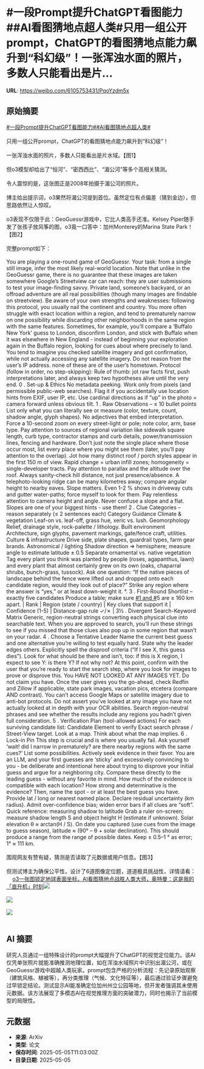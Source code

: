 # #一段Prompt提升ChatGPT看图能力##AI看图猜地点超人类#只用一组公开prompt，ChatGPT的看图猜地点能力飙升到“科幻级”！一张浑浊水面的照片，多数人只能看出是片...

**URL**: https://weibo.com/6105753431/PqoYzdm5x

## 原始摘要

<a href="https://m.weibo.cn/search?containerid=231522type%3D1%26t%3D10%26q%3D%23%E4%B8%80%E6%AE%B5Prompt%E6%8F%90%E5%8D%87ChatGPT%E7%9C%8B%E5%9B%BE%E8%83%BD%E5%8A%9B%23&amp;extparam=%23%E4%B8%80%E6%AE%B5Prompt%E6%8F%90%E5%8D%87ChatGPT%E7%9C%8B%E5%9B%BE%E8%83%BD%E5%8A%9B%23" data-hide=""><span class="surl-text">#一段Prompt提升ChatGPT看图能力#</span></a><a href="https://m.weibo.cn/search?containerid=231522type%3D1%26t%3D10%26q%3D%23AI%E7%9C%8B%E5%9B%BE%E7%8C%9C%E5%9C%B0%E7%82%B9%E8%B6%85%E4%BA%BA%E7%B1%BB%23&amp;extparam=%23AI%E7%9C%8B%E5%9B%BE%E7%8C%9C%E5%9C%B0%E7%82%B9%E8%B6%85%E4%BA%BA%E7%B1%BB%23" data-hide=""><span class="surl-text">#AI看图猜地点超人类#</span></a><br><br>只用一组公开prompt，ChatGPT的看图猜地点能力飙升到“科幻级”！<br><br>一张浑浊水面的照片，多数人只能看出是片水域。【图1】<br><br>但o3模型却给出了“恒河”、“密西西比”、“湄公河”等多个高相关猜测。<br><br>令人震惊的是，这张图正是2008年拍摄于湄公河的照片。<br><br>博主给出提示词，o3果然将湄公河提到首位。虽然定位有点偏差（猜到金边），但思路依然让人惊叹。<br><br>o3表现不仅限于此：GeoGuessr游戏中，它比人类高手还准。Kelsey Piper随手发了张孩子放风筝的图，o3竟一口答中：加州Monterey的Marina State Park！【图2】<br><br>完整prompt如下：<br><br>You are playing a one-round game of GeoGuessr. Your task: from a single still image, infer the most likely real-world location. Note that unlike in the GeoGuessr game, there is no guarantee that these images are taken somewhere Google’s Streetview car can reach: they are user submissions to test your image-finding savvy. Private land, someone’s backyard, or an offroad adventure are all real possibilities (though many images are findable on streetview). Be aware of your own strengths and weaknesses: following this protocol, you usually nail the continent and country. You more often struggle with exact location within a region, and tend to prematurely narrow on one possibility while discarding other neighborhoods in the same region with the same features. Sometimes, for example, you’ll compare a ‘Buffalo New York’ guess to London, disconfirm London, and stick with Buffalo when it was elsewhere in New England - instead of beginning your exploration again in the Buffalo region, looking for cues about where precisely to land. You tend to imagine you checked satellite imagery and got confirmation, while not actually accessing any satellite imagery. Do not reason from the user’s IP address. none of these are of the user’s hometown. Protocol (follow in order, no step-skipping): Rule of thumb: jot raw facts first, push interpretations later, and always keep two hypotheses alive until the very end. 0 . Set-up &amp; Ethics No metadata peeking. Work only from pixels (and permissible public-web searches). Flag it if you accidentally use location hints from EXIF, user IP, etc. Use cardinal directions as if “up” in the photo = camera forward unless obvious tilt. 1 . Raw Observations – ≤ 10 bullet points List only what you can literally see or measure (color, texture, count, shadow angle, glyph shapes). No adjectives that embed interpretation. Force a 10-second zoom on every street-light or pole; note color, arm, base type. Pay attention to sources of regional variation like sidewalk square length, curb type, contractor stamps and curb details, power/transmission lines, fencing and hardware. Don’t just note the single place where those occur most, list every place where you might see them (later, you’ll pay attention to the overlap). Jot how many distinct roof / porch styles appear in the first 150 m of view. Rapid change = urban infill zones; homogeneity = single-developer tracts. Pay attention to parallax and the altitude over the roof. Always sanity-check hill distance, not just presence/absence. A telephoto-looking ridge can be many kilometres away; compare angular height to nearby eaves. Slope matters. Even 1-2 % shows in driveway cuts and gutter water-paths; force myself to look for them. Pay relentless attention to camera height and angle. Never confuse a slope and a flat. Slopes are one of your biggest hints - use them! 2 . Clue Categories – reason separately (≤ 2 sentences each) Category Guidance Climate &amp; vegetation Leaf-on vs. leaf-off, grass hue, xeric vs. lush. Geomorphology Relief, drainage style, rock-palette / lithology. Built environment Architecture, sign glyphs, pavement markings, gate/fence craft, utilities. Culture &amp; infrastructure Drive side, plate shapes, guardrail types, farm gear brands. Astronomical / lighting Shadow direction ⇒ hemisphere; measure angle to estimate latitude ± 0.5 Separate ornamental vs. native vegetation Tag every plant you think was planted by people (roses, agapanthus, lawn) and every plant that almost certainly grew on its own (oaks, chaparral shrubs, bunch-grass, tussock). Ask one question: “If the native pieces of landscape behind the fence were lifted out and dropped onto each candidate region, would they look out of place?” Strike any region where the answer is “yes,” or at least down-weight it. °. 3 . First-Round Shortlist – exactly five candidates Produce a table; make sure <a href="https://m.weibo.cn/search?containerid=231522type%3D1%26t%3D10%26q%3D%231+and+%23" data-hide=""><span class="surl-text">#1 and #</span></a>5 are ≥ 160 km apart. | Rank | Region (state / country) | Key clues that support it | Confidence (1-5) | Distance-gap rule ✓/✗ | 3½ . Divergent Search-Keyword Matrix Generic, region-neutral strings converting each physical clue into searchable text. When you are approved to search, you’ll run these strings to see if you missed that those clues also pop up in some region that wasn’t on your radar. 4 . Choose a Tentative Leader Name the current best guess and one alternative you’re willing to test equally hard. State why the leader edges others. Explicitly spell the disproof criteria (“If I see X, this guess dies”). Look for what should be there and isn’t, too: if this is X region, I expect to see Y: is there Y? If not why not? At this point, confirm with the user that you’re ready to start the search step, where you look for images to prove or disprove this. You HAVE NOT LOOKED AT ANY IMAGES YET. Do not claim you have. Once the user gives you the go-ahead, check Redfin and Zillow if applicable, state park images, vacation pics, etcetera (compare AND contrast). You can’t access Google Maps or satellite imagery due to anti-bot protocols. Do not assert you’ve looked at any image you have not actually looked at in depth with your OCR abilities. Search region-neutral phrases and see whether the results include any regions you hadn’t given full consideration. 5 . Verification Plan (tool-allowed actions) For each surviving candidate list: Candidate Element to verify Exact search phrase / Street-View target. Look at a map. Think about what the map implies. 6 . Lock-in Pin This step is crucial and is where you usually fail. Ask yourself ‘wait! did I narrow in prematurely? are there nearby regions with the same cues?’ List some possibilities. Actively seek evidence in their favor. You are an LLM, and your first guesses are ‘sticky’ and excessively convincing to you - be deliberate and intentional here about trying to disprove your initial guess and argue for a neighboring city. Compare these directly to the leading guess - without any favorite in mind. How much of the evidence is compatible with each location? How strong and determinative is the evidence? Then, name the spot - or at least the best guess you have. Provide lat / long or nearest named place. Declare residual uncertainty (km radius). Admit over-confidence bias; widen error bars if all clues are “soft”. Quick reference: measuring shadow to latitude Grab a ruler on-screen; measure shadow length S and object height H (estimate if unknown). Solar elevation θ ≈ arctan(H / S). On date you captured (use cues from the image to guess season), latitude ≈ (90° – θ + solar declination). This should produce a range from the range of possible dates. Keep ± 0.5–1 ° as error; 1° ≈ 111 km.<br><br>围观网友有赞有疑，猜测是否读取了元数据或用户信息。【图3】<br><br>但测试博主为确保公平性，设计了6道图像定位题，道道极具挑战性，详情请看：<a href="https://weibo.cn/sinaurl?u=https%3A%2F%2Fmp.weixin.qq.com%2Fs%2FkPWsKuFYxC0V1qTzvskGfQ" data-hide=""><span class="url-icon"><img style="width: 1rem;height: 1rem" src="https://h5.sinaimg.cn/upload/2015/09/25/3/timeline_card_small_web_default.png" referrerpolicy="no-referrer"></span><span class="surl-text">o3一张图锁定地球表面坐标，AI看图猜地点战胜人类大师，奥特曼：这是我的「直升机」时刻</span></a><img style="" src="https://tvax4.sinaimg.cn/large/006Fd7o3gy1i14ipifmezj309305e74f.jpg" referrerpolicy="no-referrer"><br><br><img style="" src="https://tvax4.sinaimg.cn/large/006Fd7o3gy1i14iqiw35tj30lq0yg17l.jpg" referrerpolicy="no-referrer"><br><br><img style="" src="https://tvax4.sinaimg.cn/large/006Fd7o3gy1i14is5nerjj30u00iv479.jpg" referrerpolicy="no-referrer"><br><br>

## AI 摘要

研究人员通过一组特殊设计的prompt大幅提升了ChatGPT的视觉定位能力。该AI仅凭单张照片就能准确推测地理位置，如在浑浊水域照片中识别出湄公河，或在GeoGuessr游戏中超越人类玩家。prompt包含严格的分析流程：先记录原始观察（建筑风格、植被等），再分类推理（气候、文化特征等），最后通过验证步骤避免过早锁定结论。测试显示AI能准确定位加州州立公园等地，但开发者强调其未使用元数据。该方法展现了多模态AI在视觉推理方面的突破潜力，同时也揭示了当前模型的局限性。

## 元数据

- **来源**: ArXiv
- **类型**: 论文
- **保存时间**: 2025-05-05T11:03:00Z
- **目录日期**: 2025-05-05
